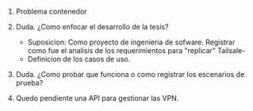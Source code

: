 1. Problema contenedor
2. Duda. ¿Como enfocar el desarrollo de la tesis?
    - Suposicion: Como proyecto de ingenieria de sofware. Registrar como fue el analisis de los requerimientos para "replicar" Tailsale-
    - Definicion de los casos de uso.
3. Duda. ¿Como probar que funciona o como registrar los escenarios de prueba?

4. Quedo pendiente una API para gestionar las VPN. 
